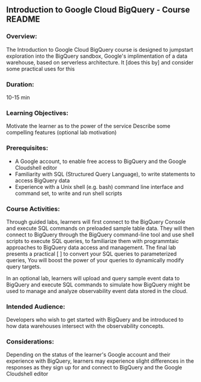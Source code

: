 ## Introduction to Google Cloud BigQuery - Course README

### **Overview:**

The Introduction to Google Cloud BigQuery course is designed to jumpstart exploration into the BigQuery sandbox, Google's  implimentation of a data warehouse, based on serverless architecture.  It [does this by]  and consider some practical uses for this  

### **Duration:** 
10-15 min 

### **Learning Objectives:** 

Motivate the learner as to the power of the service 
Describe some compelling features 
(optional lab motivation) 

### **Prerequisites:** 

* A Google account, to enable free access to BigQuery and the Google Cloudshell editor  
* Familiarity with SQL (Structured Query Language), to write statements to access BigQuery data 
* Experience with a Unix shell (e.g. bash) command line interface and command set, to write and run shell scripts  

### **Course Activities:** 

Through guided labs, learners will first connect to the BigQuery Console and execute SQL commands on preloaded sample table data.  They will then connect to BigQuery through the BigQuery command-line tool and use shell scripts to execute SQL queries, to familiarize them with programmtaic approaches to BigQuery data access and management. The final lab presents a practical [   ] to convert your SQL queries to parameterized queries, You will boost the power of your queries to dynamically modify query targets.  

In an optional lab, learners will upload and query sample event data to BigQuery and execute SQL commands  to simulate how BigQuery might be used to manage and analyze observability event data stored in the cloud.   

### **Intended Audience:**  
Developers who wish to get started with BigQuery and be introduced to how data warehouses intersect with the observability concepts. 

### **Considerations:** 

Depending on the status of the learner's Google account and their experience with BigQuery,  learners may experience slight differences in the responses as they sign up for and connect to BigQuery and the Google Cloudshell editor  
